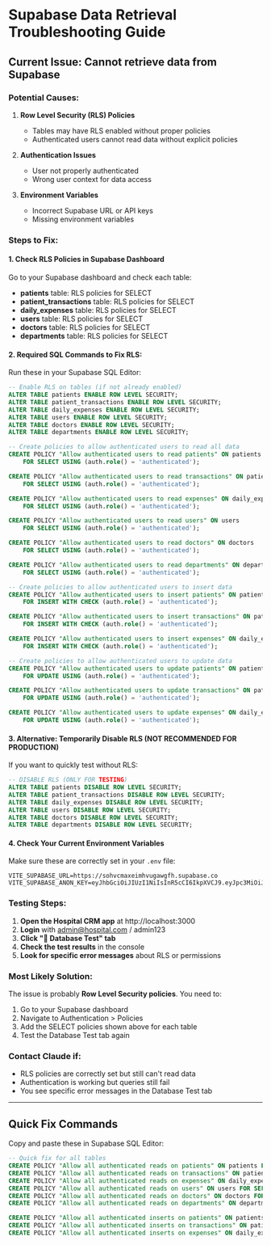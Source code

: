 # Supabase Data Retrieval Troubleshooting Guide

## Current Issue: Cannot retrieve data from Supabase

### Potential Causes:

1. **Row Level Security (RLS) Policies**
   - Tables may have RLS enabled without proper policies
   - Authenticated users cannot read data without explicit policies

2. **Authentication Issues**
   - User not properly authenticated
   - Wrong user context for data access

3. **Environment Variables**
   - Incorrect Supabase URL or API keys
   - Missing environment variables

### Steps to Fix:

#### 1. Check RLS Policies in Supabase Dashboard

Go to your Supabase dashboard and check each table:

- **patients** table: RLS policies for SELECT
- **patient_transactions** table: RLS policies for SELECT  
- **daily_expenses** table: RLS policies for SELECT
- **users** table: RLS policies for SELECT
- **doctors** table: RLS policies for SELECT
- **departments** table: RLS policies for SELECT

#### 2. Required SQL Commands to Fix RLS:

Run these in your Supabase SQL Editor:

```sql
-- Enable RLS on tables (if not already enabled)
ALTER TABLE patients ENABLE ROW LEVEL SECURITY;
ALTER TABLE patient_transactions ENABLE ROW LEVEL SECURITY;
ALTER TABLE daily_expenses ENABLE ROW LEVEL SECURITY;
ALTER TABLE users ENABLE ROW LEVEL SECURITY;
ALTER TABLE doctors ENABLE ROW LEVEL SECURITY;
ALTER TABLE departments ENABLE ROW LEVEL SECURITY;

-- Create policies to allow authenticated users to read all data
CREATE POLICY "Allow authenticated users to read patients" ON patients
    FOR SELECT USING (auth.role() = 'authenticated');

CREATE POLICY "Allow authenticated users to read transactions" ON patient_transactions
    FOR SELECT USING (auth.role() = 'authenticated');

CREATE POLICY "Allow authenticated users to read expenses" ON daily_expenses
    FOR SELECT USING (auth.role() = 'authenticated');

CREATE POLICY "Allow authenticated users to read users" ON users
    FOR SELECT USING (auth.role() = 'authenticated');

CREATE POLICY "Allow authenticated users to read doctors" ON doctors
    FOR SELECT USING (auth.role() = 'authenticated');

CREATE POLICY "Allow authenticated users to read departments" ON departments
    FOR SELECT USING (auth.role() = 'authenticated');

-- Create policies to allow authenticated users to insert data
CREATE POLICY "Allow authenticated users to insert patients" ON patients
    FOR INSERT WITH CHECK (auth.role() = 'authenticated');

CREATE POLICY "Allow authenticated users to insert transactions" ON patient_transactions
    FOR INSERT WITH CHECK (auth.role() = 'authenticated');

CREATE POLICY "Allow authenticated users to insert expenses" ON daily_expenses
    FOR INSERT WITH CHECK (auth.role() = 'authenticated');

-- Create policies to allow authenticated users to update data
CREATE POLICY "Allow authenticated users to update patients" ON patients
    FOR UPDATE USING (auth.role() = 'authenticated');

CREATE POLICY "Allow authenticated users to update transactions" ON patient_transactions
    FOR UPDATE USING (auth.role() = 'authenticated');

CREATE POLICY "Allow authenticated users to update expenses" ON daily_expenses
    FOR UPDATE USING (auth.role() = 'authenticated');
```

#### 3. Alternative: Temporarily Disable RLS (NOT RECOMMENDED FOR PRODUCTION)

If you want to quickly test without RLS:

```sql
-- DISABLE RLS (ONLY FOR TESTING)
ALTER TABLE patients DISABLE ROW LEVEL SECURITY;
ALTER TABLE patient_transactions DISABLE ROW LEVEL SECURITY;
ALTER TABLE daily_expenses DISABLE ROW LEVEL SECURITY;
ALTER TABLE users DISABLE ROW LEVEL SECURITY;
ALTER TABLE doctors DISABLE ROW LEVEL SECURITY;
ALTER TABLE departments DISABLE ROW LEVEL SECURITY;
```

#### 4. Check Your Current Environment Variables

Make sure these are correctly set in your `.env` file:

```
VITE_SUPABASE_URL=https://sohvcmaxeimhvugawgfh.supabase.co
VITE_SUPABASE_ANON_KEY=eyJhbGciOiJIUzI1NiIsInR5cCI6IkpXVCJ9.eyJpc3MiOiJzdXBhYmFzZSIsInJlZiI6InNvaHZjbWF4ZWltaHZ1Z2F3Z2ZoIiwicm9sZSI6ImFub24iLCJpYXQiOjE3Mzc0NzEwMzIsImV4cCI6MjA1MzA0NzAzMn0.JHzQdHSs_9vBozBUOAPDtCMXFt8BcNGS9aCePcYKIQI
```

### Testing Steps:

1. **Open the Hospital CRM app** at http://localhost:3000
2. **Login** with admin@hospital.com / admin123
3. **Click "🧪 Database Test" tab**
4. **Check the test results** in the console
5. **Look for specific error messages** about RLS or permissions

### Most Likely Solution:

The issue is probably **Row Level Security policies**. You need to:

1. Go to your Supabase dashboard
2. Navigate to Authentication > Policies
3. Add the SELECT policies shown above for each table
4. Test the Database Test tab again

### Contact Claude if:

- RLS policies are correctly set but still can't read data
- Authentication is working but queries still fail
- You see specific error messages in the Database Test tab

---

## Quick Fix Commands

Copy and paste these in Supabase SQL Editor:

```sql
-- Quick fix for all tables
CREATE POLICY "Allow all authenticated reads on patients" ON patients FOR SELECT USING (auth.role() = 'authenticated');
CREATE POLICY "Allow all authenticated reads on transactions" ON patient_transactions FOR SELECT USING (auth.role() = 'authenticated');
CREATE POLICY "Allow all authenticated reads on expenses" ON daily_expenses FOR SELECT USING (auth.role() = 'authenticated');
CREATE POLICY "Allow all authenticated reads on users" ON users FOR SELECT USING (auth.role() = 'authenticated');
CREATE POLICY "Allow all authenticated reads on doctors" ON doctors FOR SELECT USING (auth.role() = 'authenticated');
CREATE POLICY "Allow all authenticated reads on departments" ON departments FOR SELECT USING (auth.role() = 'authenticated');

CREATE POLICY "Allow all authenticated inserts on patients" ON patients FOR INSERT WITH CHECK (auth.role() = 'authenticated');
CREATE POLICY "Allow all authenticated inserts on transactions" ON patient_transactions FOR INSERT WITH CHECK (auth.role() = 'authenticated');
CREATE POLICY "Allow all authenticated inserts on expenses" ON daily_expenses FOR INSERT WITH CHECK (auth.role() = 'authenticated');
```